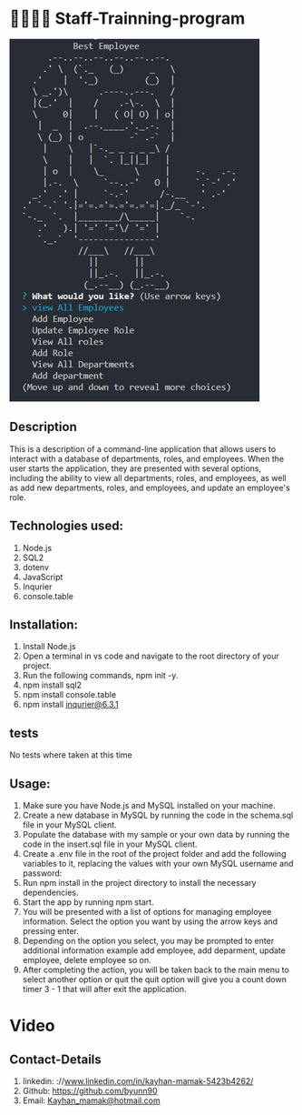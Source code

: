 # 👷‍♀️👷‍♂️ Staff-Trainning-program

![alt text](./public/images/Department.png)

## Description

This is a description of a command-line application that allows users to interact with a database of departments, roles, and employees. When the user starts the application, they are presented with several options, including the ability to view all departments, roles, and employees, as well as add new departments, roles, and employees, and update an employee's role.

## Technologies used:

1. Node.js
2. SQL2
3. dotenv
4. JavaScript
5. Inqurier
6. console.table

## Installation:

1. Install Node.js
2. Open a terminal in vs code and navigate to the root directory of your project.
3. Run the following commands, npm init -y.
4. npm install sql2
5. npm install console.table
6. npm install inqurier@6.3.1

## tests

No tests where taken at this time

## Usage:

1. Make sure you have Node.js and MySQL installed on your machine.
2. Create a new database in MySQL by running the code in the schema.sql file in your MySQL client.
3. Populate the database with my sample or your own data by running the code in the insert.sql file in your MySQL client.
4. Create a .env file in the root of the project folder and add the following variables to it, replacing the values with your own MySQL username and password:
5. Run npm install in the project directory to install the necessary dependencies.
6. Start the app by running npm start.
7. You will be presented with a list of options for managing employee information. Select the option you want by using the arrow keys and pressing enter.
8. Depending on the option you select, you may be prompted to enter additional information example
   add employee, add deparment, update employee, delete employee so on.
9. After completing the action, you will be taken back to the main menu to select another option or quit the quit option will give you a count down timer 3 - 1 that will after exit the application.

# Video

## Contact-Details

1. linkedin: ://www.linkedin.com/in/kayhan-mamak-5423b4262/
2. Github: https://github.com/byunn90
3. Email: Kayhan_mamak@hotmail.com
